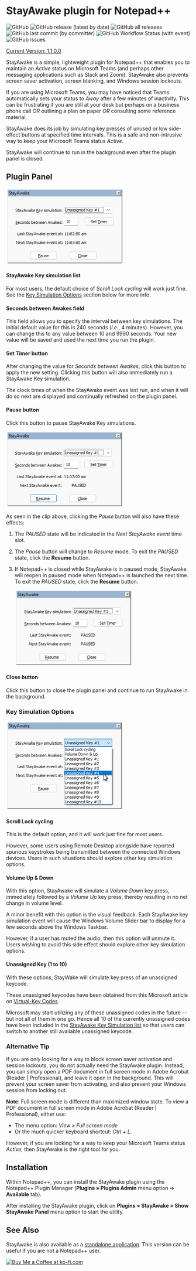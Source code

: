 # StayAwake plugin for Notepad++

![GitHub](https://img.shields.io/github/license/shriprem/StayAwake_NPP_Plugin)
![GitHub release (latest by date)](https://img.shields.io/github/v/release/shriprem/StayAwake_NPP_Plugin)
![GitHub all releases](https://img.shields.io/github/downloads/shriprem/StayAwake_NPP_Plugin/total)
 &nbsp;&nbsp;&nbsp;&nbsp;&nbsp;
![GitHub last commit (by committer)](https://img.shields.io/github/last-commit/shriprem/StayAwake_NPP_Plugin)
![GitHub Workflow Status (with event)](https://img.shields.io/github/actions/workflow/status/shriprem/StayAwake_NPP_Plugin/CI_build.yml)
![GitHub issues](https://img.shields.io/github/issues/shriprem/StayAwake_NPP_Plugin)

[Current Version: 1.1.0.0](https://github.com/shriprem/StayAwake_NPP_Plugin/blob/main/VersionHistory.md)

StayAwake is a simple, lightweight plugin for Notepad++ that enables you to maintain an _Active_ status on Microsoft Teams (and perhaps other messaging applications such as Slack and Zoom). StayAwake also prevents screen saver activation, screen blanking, and Windows session lockouts.

If you are using Microsoft Teams, you may have noticed that Teams automatically sets your status to _Away_ after a few minutes of inactivity. This can be frustrating if you are still at your desk but perhaps on a business phone call _OR_ outlining a plan on paper _OR_ consulting some reference material.

StayAwake does its job by simulating key presses of unused or low side-effect buttons at specified time intervals. This is a safe and non-intrusive way to keep your Microsoft Teams status _Active_.

StayAwake will continue to run in the background even after the plugin panel is closed.

## Plugin Panel
![StayAwake UI](images/StayAwakePanel.png)

#### StayAwake Key simulation list
For most users, the default choice of *Scroll Lock cycling* will work just fine. See the [Key Simulation Options](#key-simulation-options) section below for more info.

#### Seconds between Awakes field
This field allows you to specify the interval between key simulations. The initial default value for this is 240 seconds (_i.e._, 4 minutes). However, you can change this to any value between 10 and 9990 seconds. Your new value will be saved and used the next time you run the plugin.

#### Set Timer button
After changing the value for *Seconds between Awakes*, click this button to apply the new setting. Clicking this button will also immediately run a StayAwake Key simulation.

The clock times of when the StayAwake event was last run, and when it will do so next are displayed and continually refreshed on the plugin panel.

#### Pause button
Click this button to pause StayAwake Key simulations.

![StayAwake UI](images/StayAwakePaused.png)

As seen in the clip above, clicking the *Pause* button will also have these effects:
1. The *PAUSED* state will be indicated in the *Next StayAwake event* time slot.
2. The *Pause* button will change to _Resume_ mode. To exit the *PAUSED* state, click the **Resume** button.
3. If Notepad++ is closed while StayAwake is in paused mode, StayAwake will reopen in paused mode when Notepad++ is launched the next time. To exit the *PAUSED* state, click the **Resume** button.

   ![StayAwake UI](images/StayAwakePausedLaunch.png)


#### Close button
Click this button to close the plugin panel and continue to run StayAwake in the background.

### Key Simulation Options

![StayAwake UI](images/StayAwakeKeySelections.png)


#### Scroll Lock cycling
This is the default option, and it will work just fine for most users.

However, some users using Remote Desktop alongside have reported spurious keystrokes being transmitted between the connected Windows devices. Users in such situations should explore other key simulation options.

#### Volume Up & Down
With this option, StayAwake will simulate a _Volume Down_ key press, immediately followed by a _Volume Up_ key press, thereby resulting in no net change in volume level.

A minor benefit with this option is the visual feedback. Each StayAwake key simulation event will cause the Windows Volume Slider bar to display for a few seconds above the Windows Taskbar.

However, if a user has muted the audio, then this option will unmute it. Users wishing to avoid this side effect should explore other key simulation options.

#### Unassigned Key (1 to 10)
With these options, StayWake will simulate key press of an unassigned keycode.

These unassigned keycodes have been obtained from this Microsoft article on [Virtual-Key Codes](https://learn.microsoft.com/en-us/windows/win32/inputdev/virtual-key-codes).

Microsoft may start utilizing any of these unassigned codes in the future -- but not all of them in one go. Hence all 10 of the currently unassigned codes have been included in the [StayAwake Key Simulation list](#stayawake--key-simulation-list) so that users can switch to another still available unassigned keycode.


### Alternative Tip
If you are only looking for a way to block screen saver activation and session lockouts, you do not actually need the StayAwake plugin. Instead, you can simply open a PDF document in full screen mode in Adobe Acrobat (Reader | Professional), and leave it open in the background. This will prevent your screen saver from activating, and also prevent your Windows session from locking out.

**Note**: Full screen mode is different than maximized window state. To view a PDF document in full screen mode in Adobe Acrobat (Reader | Professional), either use:
* The menu option: *View » Full screen mode*
* Or the much quicker keyboard shortcut: *Ctrl + L*.

However, if you are looking for a way to keep your Microsoft Teams status _Active_, then StayAwake is the right tool for you.

## Installation

Within Notepad++, you can install the StayAwake plugin using the Notepad++ Plugin Manager (**Plugins » Plugins Admin** menu option => **Available** tab).

After installing the StayAwake plugin, click on **Plugins » StayAwake » Show StayAwake Panel** menu option to start the utility.


## See Also
StayAwake is also available as a [standalone application](https://github.com/shriprem/StayAwake). This version can be useful if you are not a Notepad++ user.

<a href='https://ko-fi.com/S6S417WICS' target='_blank'><img height='36' style='border:0px;height:36px;' src='https://storage.ko-fi.com/cdn/kofi5.png?v=6' border='0' alt='Buy Me a Coffee at ko-fi.com' /></a>


